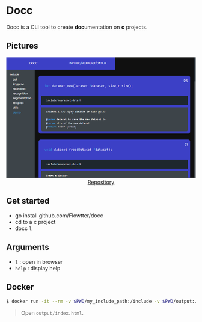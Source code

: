 # Docc
Docc is a CLI tool to create **doc**umentation on **c** projects.

## Pictures

<p align="center">
  <img src="pictures/dataset.png">
  <br>
  <a href="https://github.com/prismocr/ocr">Repository</a>
</p>


## Get started
* go install github.com/Flowtter/docc
* cd to a c project
* docc `l`

## Arguments
* `l` : open in browser
* `help` : display help

## Docker

```bash
$ docker run -it --rm -v $PWD/my_include_path:/include -v $PWD/output:/html-docc flowtter/docc 
```
> Open `output/index.html`.